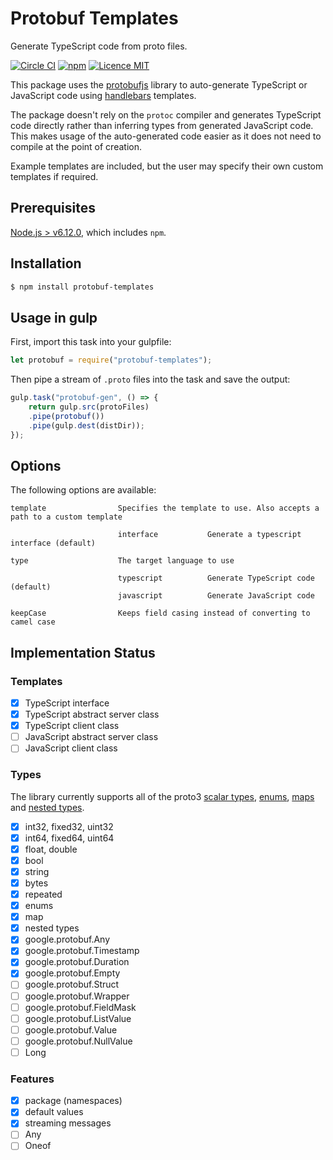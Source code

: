 # Protobuf Templates
Generate TypeScript code from proto files.

[![Circle CI](https://circleci.com/gh/thegecko/protobuf-templates.svg?style=shield)](https://circleci.com/gh/thegecko/protobuf-templates/)
[![npm](https://img.shields.io/npm/dm/protobuf-templates.svg)](https://www.npmjs.com/package/protobuf-templates)
[![Licence MIT](https://img.shields.io/badge/licence-MIT-blue.svg)](http://opensource.org/licenses/MIT)

This package uses the [protobufjs](http://dcode.io/protobuf.js) library to auto-generate TypeScript or JavaScript code using [handlebars](https://handlebarsjs.com/) templates.

The package doesn't rely on the `protoc` compiler and generates TypeScript code directly rather than inferring types from generated JavaScript code. This makes usage of the auto-generated code easier as it does not need to compile at the point of creation.

Example templates are included, but the user may specify their own custom templates if required. 

## Prerequisites

[Node.js > v6.12.0](https://nodejs.org), which includes `npm`.

## Installation

```bash
$ npm install protobuf-templates
```

## Usage in gulp

First, import this task into your gulpfile:

```javascript
let protobuf = require("protobuf-templates");
```

Then pipe a stream of `.proto` files into the task and save the output:

```javascript
gulp.task("protobuf-gen", () => {
    return gulp.src(protoFiles)
    .pipe(protobuf())
    .pipe(gulp.dest(distDir));
});
```

## Options

The following options are available:

```
template                Specifies the template to use. Also accepts a path to a custom template

                        interface           Generate a typescript interface (default)

type                    The target language to use

                        typescript          Generate TypeScript code (default)
                        javascript          Generate JavaScript code

keepCase                Keeps field casing instead of converting to camel case
```

## Implementation Status

### Templates

- [x] TypeScript interface
- [x] TypeScript abstract server class
- [x] TypeScript client class
- [ ] JavaScript abstract server class
- [ ] JavaScript client class

### Types

The library currently supports all of the proto3 [scalar types](https://developers.google.com/protocol-buffers/docs/proto3#scalar), [enums](https://developers.google.com/protocol-buffers/docs/proto#enum), [maps](https://developers.google.com/protocol-buffers/docs/proto3#maps) and [nested types](https://developers.google.com/protocol-buffers/docs/proto3#nested).

- [x] int32, fixed32, uint32
- [x] int64, fixed64, uint64
- [x] float, double
- [x] bool
- [x] string
- [x] bytes
- [x] repeated
- [x] enums 
- [x] map
- [x] nested types
- [x] google.protobuf.Any
- [x] google.protobuf.Timestamp
- [x] google.protobuf.Duration
- [x] google.protobuf.Empty
- [ ] google.protobuf.Struct
- [ ] google.protobuf.Wrapper
- [ ] google.protobuf.FieldMask
- [ ] google.protobuf.ListValue
- [ ] google.protobuf.Value
- [ ] google.protobuf.NullValue
- [ ] Long

### Features

- [x] package (namespaces)
- [x] default values
- [x] streaming messages
- [ ] Any
- [ ] Oneof
